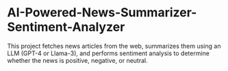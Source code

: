 # AI-Powered-News-Summarizer-Sentiment-Analyzer
This project fetches news articles from the web, summarizes them using an LLM (GPT-4 or Llama-3), and performs sentiment analysis to determine whether the news is positive, negative, or neutral.

